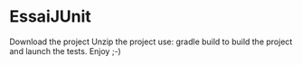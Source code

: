 # EssaiJUnit
Download the project
Unzip the project
use: 
gradle build 
to build the project and launch the tests.
Enjoy ;-)
